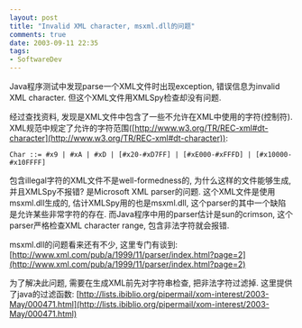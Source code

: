 ```yaml
---
layout: post
title: "Invalid XML character, msxml.dll的问题"
comments: true
date: 2003-09-11 22:35
tags:
- SoftwareDev
---
```

Java程序测试中发现parse一个XML文件时出现exception, 错误信息为invalid XML character. 但这个XML文件用XMLSpy检查却没有问题.  
  
经过查找资料, 发现是XML文件中包含了一些不允许在XML中使用的字符(控制符). XML规范中规定了允许的字符范围([http://www.w3.org/TR/REC-xml#dt-character](http://www.w3.org/TR/REC-xml#dt-character)):  
  
    Char ::= #x9 | #xA | #xD | [#x20-#xD7FF] | [#xE000-#xFFFD] | [#x10000-#x10FFFF]   
  
包含illegal字符的XML文件不是well-formedness的, 为什么这样的文件能够生成, 并且XMLSpy不报错? 是Microsoft XML parser的问题. 这个XML文件是使用msxml.dll生成的, 估计XMLSpy用的也是msxml.dll, 这个parser的其中一个缺陷是允许某些非常字符的存在. 而Java程序中用的parser估计是sun的crimson, 这个parser严格检查XML character range, 包含非法字符就会报错.   
  
msxml.dll的问题看来还有不少, 这里专门有谈到: [http://www.xml.com/pub/a/1999/11/parser/index.html?page=2](http://www.xml.com/pub/a/1999/11/parser/index.html?page=2)   
  
为了解决此问题, 需要在生成XML前先对字符串检查, 把非法字符过滤掉. 这里提供了java的过滤函数: [http://lists.ibiblio.org/pipermail/xom-interest/2003-May/000471.html](http://lists.ibiblio.org/pipermail/xom-interest/2003-May/000471.html)   

